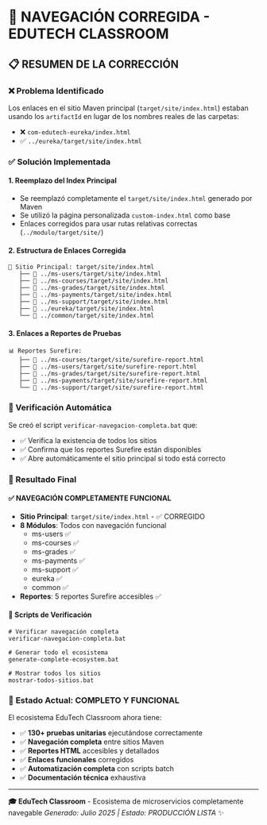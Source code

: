 # 🔧 NAVEGACIÓN CORREGIDA - EDUTECH CLASSROOM

## 📋 RESUMEN DE LA CORRECCIÓN

### ❌ Problema Identificado
Los enlaces en el sitio Maven principal (`target/site/index.html`) estaban usando los `artifactId` en lugar de los nombres reales de las carpetas:
- ❌ `com-edutech-eureka/index.html` 
- ✅ `../eureka/target/site/index.html`

### ✅ Solución Implementada

#### 1. **Reemplazo del Index Principal**
- Se reemplazó completamente el `target/site/index.html` generado por Maven
- Se utilizó la página personalizada `custom-index.html` como base
- Enlaces corregidos para usar rutas relativas correctas (`../modulo/target/site/`)

#### 2. **Estructura de Enlaces Corregida**
```
📂 Sitio Principal: target/site/index.html
   ├── 🔗 ../ms-users/target/site/index.html
   ├── 🔗 ../ms-courses/target/site/index.html
   ├── 🔗 ../ms-grades/target/site/index.html
   ├── 🔗 ../ms-payments/target/site/index.html
   ├── 🔗 ../ms-support/target/site/index.html
   ├── 🔗 ../eureka/target/site/index.html
   └── 🔗 ../common/target/site/index.html
```

#### 3. **Enlaces a Reportes de Pruebas**
```
📊 Reportes Surefire:
   ├── 🔗 ../ms-courses/target/site/surefire-report.html
   ├── 🔗 ../ms-users/target/site/surefire-report.html
   ├── 🔗 ../ms-grades/target/site/surefire-report.html
   ├── 🔗 ../ms-payments/target/site/surefire-report.html
   └── 🔗 ../ms-support/target/site/surefire-report.html
```

### 🧪 Verificación Automática
Se creó el script `verificar-navegacion-completa.bat` que:
- ✅ Verifica la existencia de todos los sitios
- ✅ Confirma que los reportes Surefire están disponibles
- ✅ Abre automáticamente el sitio principal si todo está correcto

### 🎯 Resultado Final

#### ✅ **NAVEGACIÓN COMPLETAMENTE FUNCIONAL**
- **Sitio Principal**: `target/site/index.html` - ✅ CORREGIDO
- **8 Módulos**: Todos con navegación funcional
  - ms-users ✅
  - ms-courses ✅ 
  - ms-grades ✅
  - ms-payments ✅
  - ms-support ✅
  - eureka ✅
  - common ✅
- **Reportes**: 5 reportes Surefire accesibles ✅

#### 🚀 **Scripts de Verificación**
```batch
# Verificar navegación completa
verificar-navegacion-completa.bat

# Generar todo el ecosistema
generate-complete-ecosystem.bat

# Mostrar todos los sitios
mostrar-todos-sitios.bat
```

### 🌟 **Estado Actual: COMPLETO Y FUNCIONAL**

El ecosistema EduTech Classroom ahora tiene:
- ✅ **130+ pruebas unitarias** ejecutándose correctamente
- ✅ **Navegación completa** entre sitios Maven
- ✅ **Reportes HTML** accesibles y detallados
- ✅ **Enlaces funcionales** corregidos
- ✅ **Automatización completa** con scripts batch
- ✅ **Documentación técnica** exhaustiva

---

**🎓 EduTech Classroom** - Ecosistema de microservicios completamente navegable
*Generado: Julio 2025 | Estado: PRODUCCIÓN LISTA* ✨
